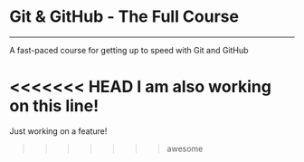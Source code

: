 # Git & GitHub - The Full Course
---
A fast-paced course for getting up to speed with Git and GitHub

<<<<<<< HEAD
I am also working on this line!
=======
Just working on a feature!
>>>>>>> awesome
